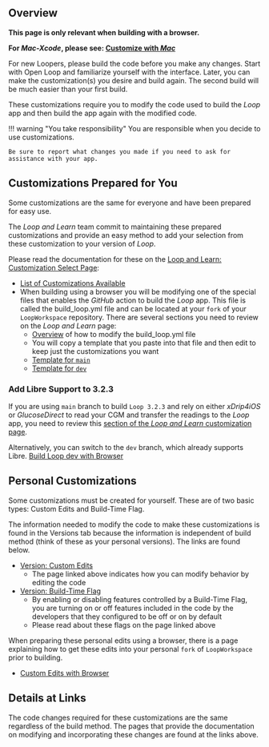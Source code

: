 ## Overview

**This page is only relevant when building with a browser.**

**For *Mac-Xcode*, please see: [Customize with *Mac*](../build/custom-mac.md)**

For new Loopers, please build the code before you make any changes. Start with Open Loop and familiarize yourself with the interface. Later, you can make the customization(s) you desire and build again. The second build will be much easier than your first build.

These customizations require you to modify the code used to build the *Loop* app and then build the app again with the modified code.

!!! warning "You take responsibility"
    You are responsible when you decide to use customizations.

    Be sure to report what changes you made if you need to ask for assistance with your app.

## Customizations Prepared for You

Some customizations are the same for everyone and have been prepared for easy use.

The *Loop and Learn* team commit to maintaining these prepared customizations and provide an easy method to add your selection from these customization to your version of *Loop*.

Please read the documentation for these on the [Loop and Learn: Customization Select Page](https://www.loopandlearn.org/custom-code):

* [List of Customizations Available](https://www.loopandlearn.org/custom-code#custom-list)
* When building using a browser you will be modifying one of the special files that enables the *GitHub* action to build the *Loop* app. This file is called the build_loop.yml file and can be located at your `fork` of your `LoopWorkspace` repository. There are several sections you need to review on the *Loop and Learn* page:
    * [Overview](https://www.loopandlearn.org/custom-code/#github-intro) of how to modify the build_loop.yml file
    * You will copy a template that you paste into that file and then edit to keep just the customizations you want
    * [Template for `main`](https://www.loopandlearn.org/custom-code#template)
    * [Template for `dev`](https://www.loopandlearn.org/custom-code#template-dev)

### Add Libre Support to 3.2.3

If you are using `main` branch to build `Loop 3.2.3` and rely on either *xDrip4iOS* or *GlucoseDirect* to read your CGM and transfer the readings to the *Loop* app, you need to review this [section of the *Loop and Learn* customization page](https://www.loopandlearn.org/custom-code#add-cgm-323-browser).

Alternatively, you can switch to the `dev` branch, which already supports Libre. [Build Loop dev with Browser](build-dev-browser.md)

## Personal Customizations

Some customizations must be created for yourself. These are of two basic types: Custom Edits and Build-Time Flag.

The information needed to modify the code to make these customizations is found in the Versions tab because the information is independent of build method (think of these as your personal versions). The links are found below.

* [Version: Custom Edits](../version/code-custom-edits.md)
    * The page linked above indicates how you can modify behavior by editing the code
* [Version: Build-Time Flag](../version/build-time-flag.md)
    * By enabling or disabling features controlled by a Build-Time Flag, you are turning on or off features included in the code by the developers that they configured to be off or on by default
    * Please read about these flags on the page linked above

When preparing these personal edits using a browser, there is a page explaining how to get these edits into your personal `fork` of `LoopWorkspace` prior to building.

* [Custom Edits with Browser](gh-customize.md)

## Details at Links

The code changes required for these customizations are the same regardless of the build method. The pages that provide the documentation on modifying and incorporating these changes are found at the links above.

